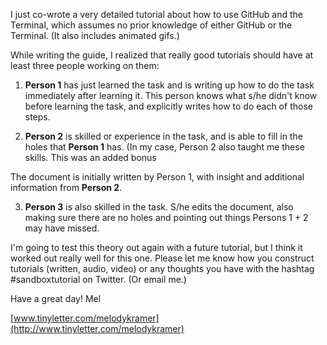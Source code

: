 I just co-wrote a very detailed tutorial about how to use GitHub and the Terminal, which assumes no prior knowledge of either GitHub or the Terminal. (It also includes animated gifs.) 

While writing the guide, I realized that really good tutorials should have at least three people working on them:

1. **Person 1** has just learned the task and is writing up how to do the task immediately after learning it. This person knows what s/he didn't know before learning the task, and explicitly writes how to do each of those steps. 

2. **Person 2** is skilled or experience in the task, and is able to fill in the holes that **Person 1** has. (In my case, Person 2 also taught me these skills. This was an added bonus

The document is initially written by Person 1, with insight and additional information from **Person 2**.

3. **Person 3** is also skilled in the task. S/he edits the document, also making sure there are no holes and pointing out things Persons 1 + 2 may have missed.

I'm going to test this theory out again with a future tutorial, but I think it worked out really well for this one. Please let me know how you construct tutorials (written, audio, video) or any thoughts you have with the hashtag #sandboxtutorial on Twitter. (Or email me.)

Have a great day! 
Mel 

[www.tinyletter.com/melodykramer](http://www.tinyletter.com/melodykramer)
